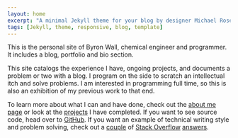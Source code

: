 ```yaml
---
layout: home
excerpt: "A minimal Jekyll theme for your blog by designer Michael Rose."
tags: [Jekyll, theme, responsive, blog, template]
---
```


This is the personal site of Byron Wall, chemical engineer and programmer.  It includes a blog, portfolio and bio section.

This site catalogs the experience I have, ongoing projects, and documents a problem or two with a blog.  I program on the side to scratch an intellectual itch and solve problems.  I am interested in programming full time, so this is also an exhibition of my previous work to that end.

To learn more about what I can and have done, check out the [about me page](/about) or look at the [projects](/projects) I have completed.  If you want to see source code, head over to [GitHub](http://github.com/byronwall).  If you want an example of technical writing style and problem solving, check out a [couple](http://stackoverflow.com/questions/30547953/split-rows-that-have-multiline-text-and-single-line-text) of [Stack Overflow](http://stackoverflow.com/questions/30805665/how-to-create-a-dynamic-table-in-excel/30808646#30808646) [answers](http://stackoverflow.com/questions/30764752/change-value-in-adjacent-cell-via-click-vba-right/30766351#30766351).
